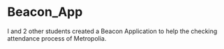 # Beacon_App

I and 2 other students created a Beacon Application to help the checking attendance process of Metropolia. 
